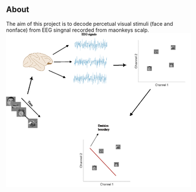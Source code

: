 ## About 
The aim of this project is to decode percetual visual stimuli (face and nonface) from EEG singnal recorded from maonkeys scalp.
![eeg](https://github.com/MiladQolami/EEG_Decoding/blob/main/EEG%20Decoding.tiff)
